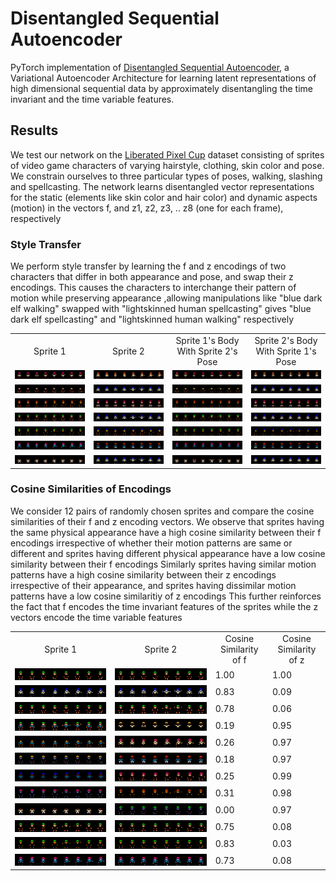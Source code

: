 # Disentangled Sequential Autoencoder
PyTorch implementation of [Disentangled Sequential Autoencoder](https://arxiv.org/abs/1803.02991), a Variational Autoencoder Architecture for learning latent representations of high dimensional sequential data by approximately disentangling the time invariant and the time variable features. 

## Results
We test our network on the [Liberated Pixel Cup](https://github.com/jrconway3/Universal-LPC-spritesheet) dataset consisting of sprites of video game characters of varying hairstyle, clothing, skin color and pose. We constrain ourselves to three particular types of poses, walking, slashing and spellcasting. The network learns disentangled vector representations for the static (elements like skin color and hair color) and dynamic aspects (motion) in the vectors f, and z1, z2, z3, .. z8 (one for each frame), respectively

### Style Transfer
We perform style transfer by learning the f and z  encodings of two characters that differ in both appearance and pose, and swap their z encodings. This causes the characters to interchange their pattern of motion while preserving appearance ,allowing manipulations like "blue dark elf walking" swapped with "lightskinned human spellcasting" gives "blue dark elf spellcasting" and "lightskinned human walking" respectively

<table align='center'>
<tr align='center'>
<td>Sprite 1</td>
<td>Sprite 2</td>
<td>Sprite 1's Body With Sprite 2's Pose</td>
<td>Sprite 2's Body With Sprite 1's Pose</td>
</tr>
<tr>
<td height="200%"><img src='test/style-transfer/set1/image1.png'></td>
<td height="200%"><img src='test/style-transfer/set1/image2.png'></td>
<td height="200%"><img src='test/style-transfer/set1/image1_body_image2_motion.png'></td>
<td height="200%"><img src='test/style-transfer/set1/image2_body_image1_motion.png'></td>
</tr>
<tr>
<td height="200%"><img src='test/style-transfer/set2/image1.png'></td>
<td height="200%"><img src='test/style-transfer/set2/image2.png'></td>
<td height="200%"><img src='test/style-transfer/set2/image1_body_image2_motion.png'></td>
<td height="200%"><img src='test/style-transfer/set2/image2_body_image1_motion.png'></td>
</tr>
<tr>
<td height="200%"><img src='test/style-transfer/set3/image1.png'></td>
<td height="200%"><img src='test/style-transfer/set3/image2.png'></td>
<td height="200%"><img src='test/style-transfer/set3/image1_body_image2_motion.png'></td>
<td height="200%"><img src='test/style-transfer/set3/image2_body_image1_motion.png'></td>
</tr>
<tr>
<td height="200%"><img src='test/style-transfer/set4/image1.png'></td>
<td height="200%"><img src='test/style-transfer/set4/image2.png'></td>
<td height="200%"><img src='test/style-transfer/set4/image1_body_image2_motion.png'></td>
<td height="200%"><img src='test/style-transfer/set4/image2_body_image1_motion.png'></td>
</tr>
<tr>
<td height="200%"><img src='test/style-transfer/set5/image1.png'></td>
<td height="200%"><img src='test/style-transfer/set5/image2.png'></td>
<td height="200%"><img src='test/style-transfer/set5/image1_body_image2_motion.png'></td>
<td height="200%"><img src='test/style-transfer/set5/image2_body_image1_motion.png'></td>
</tr>
<tr>
<td height="200%"><img src='test/style-transfer/set6/image1.png'></td>
<td height="200%"><img src='test/style-transfer/set6/image2.png'></td>
<td height="200%"><img src='test/style-transfer/set6/image1_body_image2_motion.png'></td>
<td height="200%"><img src='test/style-transfer/set6/image2_body_image1_motion.png'></td>
</tr>
<tr>
<td height="200%"><img src='test/style-transfer/set7/image1.png'></td>
<td height="200%"><img src='test/style-transfer/set7/image2.png'></td>
<td height="200%"><img src='test/style-transfer/set7/image1_body_image2_motion.png'></td>
<td height="200%"><img src='test/style-transfer/set7/image2_body_image1_motion.png'></td>
</tr>
</table>

### Cosine Similarities of Encodings
We consider 12 pairs of randomly chosen sprites and compare the cosine similarities of their f and z encoding vectors. We observe that sprites having the same physical appearance have a high cosine similarity between their f encodings irrespective of whether their motion patterns are same or different and sprites having different physical appearance have a low cosine similarity between their f encodings
Similarly sprites having similar motion patterns have a high cosine similarity between their z encodings irrespective of their appearance, and sprites having dissimilar motion patterns have a low cosine similaritiy of z encodings
This further reinforces the fact that f encodes the time invariant features of the sprites while the z vectors encode the time variable features

<table align='center'>
<tr align='center'>
<td>Sprite 1</td>
<td>Sprite 2</td>
<td>Cosine Similarity of f</td>
<td>Cosine Similarity of z</td>
</tr>
<tr>
<td><img src='test/cosine-similarity/set1/image1.png'></td>
<td><img src='test/cosine-similarity/set1/image2.png'></td>
<td>1.00</td>
<td>1.00</td>
</tr>
<tr>
<td><img src='test/cosine-similarity/set2/image1.png'></td>
<td><img src='test/cosine-similarity/set2/image2.png'></td>
<td>0.83</td>
<td>0.09</td>
</tr>
<tr>
<td><img src='test/cosine-similarity/set3/image1.png'></td>
<td><img src='test/cosine-similarity/set3/image2.png'></td>
<td>0.78</td>
<td>0.06</td>
</tr>
<tr>
<td><img src='test/cosine-similarity/set4/image1.png'></td>
<td><img src='test/cosine-similarity/set4/image2.png'></td>
<td>0.19</td>
<td>0.95</td>
</tr>
<tr>
<td><img src='test/cosine-similarity/set5/image1.png'></td>
<td><img src='test/cosine-similarity/set5/image2.png'></td>
<td>0.26</td>
<td>0.97</td>
</tr>
<tr>
<td><img src='test/cosine-similarity/set6/image1.png'></td>
<td><img src='test/cosine-similarity/set6/image2.png'></td>
<td>0.18</td>
<td>0.97</td>
</tr>
<tr>
<td><img src='test/cosine-similarity/set7/image1.png'></td>
<td><img src='test/cosine-similarity/set7/image2.png'></td>
<td>0.25</td>
<td>0.99</td>
</tr>
<tr>
<td><img src='test/cosine-similarity/set8/image1.png'></td>
<td><img src='test/cosine-similarity/set8/image2.png'></td>
<td>0.31</td>
<td>0.98</td>
</tr>
<tr>
<td><img src='test/cosine-similarity/set9/image1.png'></td>
<td><img src='test/cosine-similarity/set9/image2.png'></td>
<td>0.00</td>
<td>0.97</td>
</tr>
<tr>
<td><img src='test/cosine-similarity/set10/image1.png'></td>
<td><img src='test/cosine-similarity/set10/image2.png'></td>
<td>0.75</td>
<td>0.08</td>
</tr>
<tr>
<td><img src='test/cosine-similarity/set11/image1.png'></td>
<td><img src='test/cosine-similarity/set11/image2.png'></td>
<td>0.83</td>
<td>0.03</td>
</tr>
<tr>
<td><img src='test/cosine-similarity/set12/image1.png'></td>
<td><img src='test/cosine-similarity/set12/image2.png'></td>
<td>0.73</td>
<td>0.08</td>
</tr>
</table>

